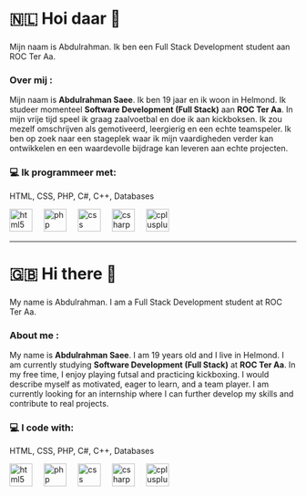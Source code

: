 <h1 align="left">🇳🇱 Hoi daar 👋</h1> 

###

<p align="left">Mijn naam is Abdulrahman. Ik ben een Full Stack Development student aan ROC Ter Aa.</p>

###

<h3 align="left">Over mij :</h3>
<p align="left">
Mijn naam is <b>Abdulrahman Saee</b>. Ik ben 19 jaar en ik woon in Helmond.  
Ik studeer momenteel <b>Software Development (Full Stack)</b> aan <b>ROC Ter Aa</b>.  
In mijn vrije tijd speel ik graag zaalvoetbal en doe ik aan kickboksen.  
Ik zou mezelf omschrijven als gemotiveerd, leergierig en een echte teamspeler.  
Ik ben op zoek naar een stageplek waar ik mijn vaardigheden verder kan ontwikkelen en een waardevolle bijdrage kan leveren aan echte projecten.
</p>

###

<h3 align="left">💻 Ik programmeer met:</h3>
<p align="left">HTML, CSS, PHP, C#, C++, Databases</p>

<div align="left">
  <img src="https://cdn.jsdelivr.net/gh/devicons/devicon/icons/html5/html5-original.svg" height="40" alt="html5 logo"  />
  <img width="12" />
  <img src="https://cdn.jsdelivr.net/gh/devicons/devicon/icons/php/php-original.svg" height="40" alt="php logo"  />
  <img width="12" />
  <img src="https://cdn.jsdelivr.net/gh/devicons/devicon/icons/css3/css3-original.svg" height="40" alt="css logo"  />
  <img width="12" />
  <img src="https://cdn.jsdelivr.net/gh/devicons/devicon/icons/csharp/csharp-original.svg" height="40" alt="csharp logo"  />
  <img width="12" />
  <img src="https://cdn.jsdelivr.net/gh/devicons/devicon/icons/cplusplus/cplusplus-original.svg" height="40" alt="cplusplus logo"  />
</div>

---

<h1 align="left">🇬🇧 Hi there 👋</h1> 

###

<p align="left">My name is Abdulrahman. I am a Full Stack Development student at ROC Ter Aa.</p>

###

<h3 align="left">About me :</h3>
<p align="left">
My name is <b>Abdulrahman Saee</b>. I am 19 years old and I live in Helmond.  
I am currently studying <b>Software Development (Full Stack)</b> at <b>ROC Ter Aa</b>.  
In my free time, I enjoy playing futsal and practicing kickboxing.  
I would describe myself as motivated, eager to learn, and a team player.  
I am currently looking for an internship where I can further develop my skills and contribute to real projects.
</p>

###

<h3 align="left">💻 I code with:</h3>
<p align="left">HTML, CSS, PHP, C#, C++, Databases</p>

<div align="left">
  <img src="https://cdn.jsdelivr.net/gh/devicons/devicon/icons/html5/html5-original.svg" height="40" alt="html5 logo"  />
  <img width="12" />
  <img src="https://cdn.jsdelivr.net/gh/devicons/devicon/icons/php/php-original.svg" height="40" alt="php logo"  />
  <img width="12" />
  <img src="https://cdn.jsdelivr.net/gh/devicons/devicon/icons/css3/css3-original.svg" height="40" alt="css logo"  />
  <img width="12" />
  <img src="https://cdn.jsdelivr.net/gh/devicons/devicon/icons/csharp/csharp-original.svg" height="40" alt="csharp logo"  />
  <img width="12" />
  <img src="https://cdn.jsdelivr.net/gh/devicons/devicon/icons/cplusplus/cplusplus-original.svg" height="40" alt="cplusplus logo"  />
</div>
